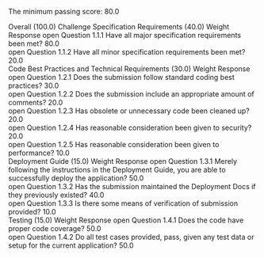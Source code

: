 The minimum passing score: 80.0

Overall   (100.0)
Challenge Specification Requirements   (40.0)	Weight	Response
open Question 1.1.1 Have all major specification requirements been met?
80.0	
open Question 1.1.2 Have all minor specification requirements been met?
20.0	
Code Best Practices and Technical Requirements   (30.0)	Weight	Response
open Question 1.2.1 Does the submission follow standard coding best practices?
30.0	
open Question 1.2.2 Does the submission include an appropriate amount of comments?
20.0	
open Question 1.2.3 Has obsolete or unnecessary code been cleaned up?
20.0	
open Question 1.2.4 Has reasonable consideration been given to security?
20.0	
open Question 1.2.5 Has reasonable consideration been given to performance?
10.0	
Deployment Guide   (15.0)	Weight	Response
open Question 1.3.1 Merely following the instructions in the Deployment Guide, you are able to successfully deploy the application?
50.0	
open Question 1.3.2 Has the submission maintained the Deployment Docs if they previously existed?
40.0	
open Question 1.3.3 Is there some means of verification of submission provided?
10.0	
Testing   (15.0)	Weight	Response
open Question 1.4.1 Does the code have proper code coverage?
50.0	
open Question 1.4.2 Do all test cases provided, pass, given any test data or setup for the current application?
50.0	

